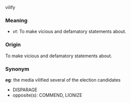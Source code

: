 vilify
### Meaning
+ _vt_: To make vicious and defamatory statements about.

### Origin

To make vicious and defamatory statements about.

### Synonym

__eg__: the media vilified several of the election candidates

+ DISPARAGE
+ opposite(s): COMMEND, LIONIZE


